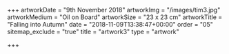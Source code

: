 +++
artworkDate = "9th November 2018"
artworkImg = "/images/tim3.jpg"
artworkMedium = "Oil on Board"
artworkSize = "23 x 23 cm"
artworkTitle = "Falling into Autumn"
date = "2018-11-09T13:38:47+00:00"
order = "05"
sitemap_exclude = "true"
title = "artwork3"
type = "artwork"

+++
